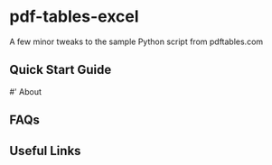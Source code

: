 # pdf-tables-excel
A few minor tweaks to the sample Python script from pdftables.com

## Quick Start Guide

#' About




## FAQs



## Useful Links


